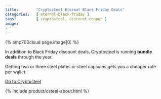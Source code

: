 ```yaml
---
title:        "Cryptosteel Eternal Black Friday Deals"
categories:   [ eternal-black-friday ]
tags:         [ cryptosteel, discount-coupon ]
image:
- ''
---
```


{% amp700cloud page.image[0] %}

In addition to Black Friday discount deals, Cryptosteel is running **bundle deals** through the year.

Getting two or three steel plates or steel capsules gets you a cheaper rate per wallet.

<a href="http://bit.ly/at-csteel-caps2x" class="btn">Go to Cryptosteel</a>

{% include product/csteel-about.html %}
